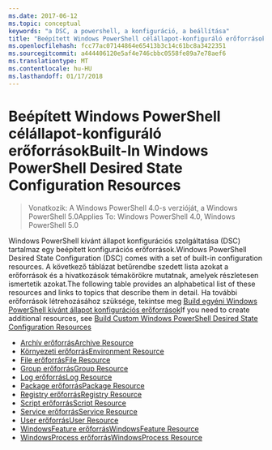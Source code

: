 ```yaml
---
ms.date: 2017-06-12
ms.topic: conceptual
keywords: "a DSC, a powershell, a konfiguráció, a beállítása"
title: "Beépített Windows PowerShell célállapot-konfiguráló erőforrások"
ms.openlocfilehash: fcc77ac07144864e65413b3c14c61bc8a3422351
ms.sourcegitcommit: a444406120e5af4e746cbbc0558fe89a7e78aef6
ms.translationtype: MT
ms.contentlocale: hu-HU
ms.lasthandoff: 01/17/2018
---
```

# <a name="built-in-windows-powershell-desired-state-configuration-resources"></a><span data-ttu-id="6ca98-103">Beépített Windows PowerShell célállapot-konfiguráló erőforrások</span><span class="sxs-lookup"><span data-stu-id="6ca98-103">Built-In Windows PowerShell Desired State Configuration Resources</span></span>

> <span data-ttu-id="6ca98-104">Vonatkozik: A Windows PowerShell 4.0-s verzióját, a Windows PowerShell 5.0</span><span class="sxs-lookup"><span data-stu-id="6ca98-104">Applies To: Windows PowerShell 4.0, Windows PowerShell 5.0</span></span>

<span data-ttu-id="6ca98-105">Windows PowerShell kívánt állapot konfigurációs szolgáltatása (DSC) tartalmaz egy beépített konfigurációs erőforrások.</span><span class="sxs-lookup"><span data-stu-id="6ca98-105">Windows PowerShell Desired State Configuration (DSC) comes with a set of built-in configuration resources.</span></span> <span data-ttu-id="6ca98-106">A következő táblázat betűrendbe szedett lista azokat a erőforrások és a hivatkozások témakörökre mutatnak, amelyek részletesen ismertetik azokat.</span><span class="sxs-lookup"><span data-stu-id="6ca98-106">The following table provides an alphabetical list of these resources and links to topics that describe them in detail.</span></span> <span data-ttu-id="6ca98-107">Ha további erőforrások létrehozásához szüksége, tekintse meg [Build egyéni Windows PowerShell kívánt állapot konfigurációs erőforrások](authoringResource.md)</span><span class="sxs-lookup"><span data-stu-id="6ca98-107">If you need to create additional resources, see [Build Custom Windows PowerShell Desired State Configuration Resources](authoringResource.md)</span></span>

* [<span data-ttu-id="6ca98-108">Archív erőforrás</span><span class="sxs-lookup"><span data-stu-id="6ca98-108">Archive Resource</span></span>](archiveResource.md)
* [<span data-ttu-id="6ca98-109">Környezeti erőforrás</span><span class="sxs-lookup"><span data-stu-id="6ca98-109">Environment Resource</span></span>](environmentResource.md)
* [<span data-ttu-id="6ca98-110">File erőforrás</span><span class="sxs-lookup"><span data-stu-id="6ca98-110">File Resource</span></span>](fileResource.md)
* [<span data-ttu-id="6ca98-111">Group erőforrás</span><span class="sxs-lookup"><span data-stu-id="6ca98-111">Group Resource</span></span>](groupResource.md)
* [<span data-ttu-id="6ca98-112">Log erőforrás</span><span class="sxs-lookup"><span data-stu-id="6ca98-112">Log Resource</span></span>](logResource.md)
* [<span data-ttu-id="6ca98-113">Package erőforrás</span><span class="sxs-lookup"><span data-stu-id="6ca98-113">Package Resource</span></span>](packageResource.md)
* [<span data-ttu-id="6ca98-114">Registry erőforrás</span><span class="sxs-lookup"><span data-stu-id="6ca98-114">Registry Resource</span></span>](registryResource.md)
* [<span data-ttu-id="6ca98-115">Script erőforrás</span><span class="sxs-lookup"><span data-stu-id="6ca98-115">Script Resource</span></span>](scriptResource.md)
* [<span data-ttu-id="6ca98-116">Service erőforrás</span><span class="sxs-lookup"><span data-stu-id="6ca98-116">Service Resource</span></span>](serviceResource.md)
* [<span data-ttu-id="6ca98-117">User erőforrás</span><span class="sxs-lookup"><span data-stu-id="6ca98-117">User Resource</span></span>](userResource.md)
* [<span data-ttu-id="6ca98-118">WindowsFeature erőforrás</span><span class="sxs-lookup"><span data-stu-id="6ca98-118">WindowsFeature Resource</span></span>](windowsfeatureResource.md)
* [<span data-ttu-id="6ca98-119">WindowsProcess erőforrás</span><span class="sxs-lookup"><span data-stu-id="6ca98-119">WindowsProcess Resource</span></span>](windowsProcessResource.md)

